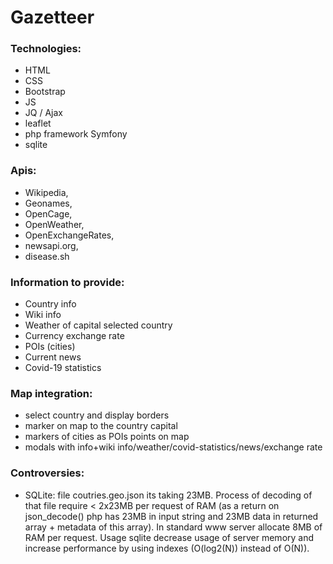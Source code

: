 # Gazetteer
### Technologies:
- HTML
- CSS
- Bootstrap
- JS
- JQ / Ajax
- leaflet
- php framework Symfony
- sqlite

### Apis:
- Wikipedia,
- Geonames,
- OpenCage,
- OpenWeather,
- OpenExchangeRates,
- newsapi.org,
- disease.sh

### Information to provide:
- Country info
- Wiki info
- Weather of capital selected country
- Currency exchange rate
- POIs (cities)
- Current news
- Covid-19 statistics

### Map integration:
- select country and display borders
- marker on map to the country capital
- markers of cities as POIs points on map
- modals with info+wiki info/weather/covid-statistics/news/exchange rate

### Controversies:
- SQLite:
  file coutries.geo.json its taking 23MB. Process of decoding of that file require < 2x23MB per request of RAM (as a return on json_decode() php has 23MB in input string and 23MB data in returned array + metadata of this array). In standard www server allocate 8MB of RAM per request. Usage sqlite decrease usage of server memory and increase performance by using indexes (O(log2(N)) instead of O(N)).